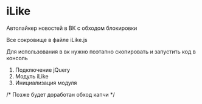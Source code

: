 # iLike
Автолайкер новостей в ВК с обходом блокировки

Все сокровище в файле iLike.js

Для использования в вк нужно поэтапно скопировать и запустить код в консоль 

1. Подключение jQuery
2. Модуль iLike
3. Инициализация модуля

/* Позже будет доработан обход капчи */
